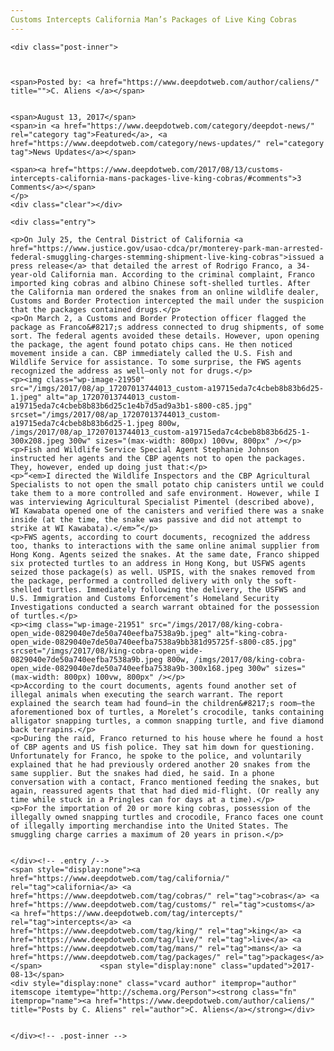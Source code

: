 ```yaml
---
Customs Intercepts California Man’s Packages of Live King Cobras
---
```

<article class="post-listing post-21930 post type-post status-publish format-standard has-post-thumbnail hentry  tag-california tag-cobras tag-customs tag-intercepts tag-king tag-live tag-mans tag-packages">
    
    <div class="post-inner">
    
    
        
    <span>Posted by: <a href="https://www.deepdotweb.com/author/caliens/" title="">C. Aliens </a></span>
    
    
    <span>August 13, 2017</span>
    <span>in <a href="https://www.deepdotweb.com/category/deepdot-news/" rel="category tag">Featured</a>, <a href="https://www.deepdotweb.com/category/news-updates/" rel="category tag">News Updates</a></span>
    
    <span><a href="https://www.deepdotweb.com/2017/08/13/customs-intercepts-california-mans-packages-live-king-cobras/#comments">3 Comments</a></span>
    </p>
    <div class="clear"></div>
    
    <div class="entry">
    
    <p>On July 25, the Central District of California <a href="https://www.justice.gov/usao-cdca/pr/monterey-park-man-arrested-federal-smuggling-charges-stemming-shipment-live-king-cobras">issued a press release</a> that detailed the arrest of Rodrigo Franco, a 34-year-old California man. According to the criminal complaint, Franco imported king cobras and albino Chinese soft-shelled turtles. After the California man ordered the snakes from an online wildlife dealer, Customs and Border Protection intercepted the mail under the suspicion that the packages contained drugs.</p>
    <p>On March 2, a Customs and Border Protection officer flagged the package as Franco&#8217;s address connected to drug shipments, of some sort. The federal agents avoided these details. However, upon opening the package, the agent found potato chips cans. He then noticed movement inside a can. CBP immediately called the U.S. Fish and Wildlife Service for assistance. To some surprise, the FWS agents recognized the address as well—only not for drugs.</p>
    <p><img class="wp-image-21950" src="/imgs/2017/08/ap_17207013744013_custom-a19715eda7c4cbeb8b83b6d25-1.jpeg" alt="ap_17207013744013_custom-a19715eda7c4cbeb8b83b6d25c1e4b7d5ad9a3b1-s800-c85.jpg" srcset="/imgs/2017/08/ap_17207013744013_custom-a19715eda7c4cbeb8b83b6d25-1.jpeg 800w, /imgs/2017/08/ap_17207013744013_custom-a19715eda7c4cbeb8b83b6d25-1-300x208.jpeg 300w" sizes="(max-width: 800px) 100vw, 800px" /></p>
    <p>Fish and Wildlife Service Special Agent Stephanie Johnson instructed her agents and the CBP agents not to open the packages. They, however, ended up doing just that:</p>
    <p>“<em>I directed the Wildlife Inspectors and the CBP Agricultural Specialists to not open the small potato chip canisters until we could take them to a more controlled and safe environment. However, while I was interviewing Agricultural Specialist Pimentel (described above), WI Kawabata opened one of the canisters and verified there was a snake inside (at the time, the snake was passive and did not attempt to strike at WI Kawabata).</em>”</p>
    <p>FWS agents, according to court documents, recognized the address too, thanks to interactions with the same online animal supplier from Hong Kong. Agents seized the snakes. At the same date, Franco shipped six protected turtles to an address in Hong Kong, but USFWS agents seized those package(s) as well. USPIS, with the snakes removed from the package, performed a controlled delivery with only the soft-shelled turtles. Immediately following the delivery, the USFWS and U.S. Immigration and Customs Enforcement’s Homeland Security Investigations conducted a search warrant obtained for the possession of turtles.</p>
    <p><img class="wp-image-21951" src="/imgs/2017/08/king-cobra-open_wide-0829040e7de50a740eefba7538a9b.jpeg" alt="king-cobra-open_wide-0829040e7de50a740eefba7538a9bb381d95725f-s800-c85.jpg" srcset="/imgs/2017/08/king-cobra-open_wide-0829040e7de50a740eefba7538a9b.jpeg 800w, /imgs/2017/08/king-cobra-open_wide-0829040e7de50a740eefba7538a9b-300x168.jpeg 300w" sizes="(max-width: 800px) 100vw, 800px" /></p>
    <p>According to the court documents, agents found another set of illegal animals when executing the search warrant. The report explained the search team had found—in the children&#8217;s room—the aforementioned box of turtles, a Morelet’s crocodile, tanks containing alligator snapping turtles, a common snapping turtle, and five diamond back terrapins.</p>
    <p>During the raid, Franco returned to his house where he found a host of CBP agents and US fish police. They sat him down for questioning. Unfortunately for Franco, he spoke to the police, and voluntarily explained that he had previously ordered another 20 snakes from the same supplier. But the snakes had died, he said. In a phone conversation with a contact, Franco mentioned feeding the snakes, but again, reassured agents that that had died mid-flight. (Or really any time while stuck in a Pringles can for days at a time).</p>
    <p>For the importation of 20 or more king cobras, possession of the illegally owned snapping turtles and crocodile, Franco faces one count of illegally importing merchandise into the United States. The smuggling charge carries a maximum of 20 years in prison.</p>
    
    
    </div><!-- .entry /-->
    <span style="display:none"><a href="https://www.deepdotweb.com/tag/california/" rel="tag">california</a> <a href="https://www.deepdotweb.com/tag/cobras/" rel="tag">cobras</a> <a href="https://www.deepdotweb.com/tag/customs/" rel="tag">customs</a> <a href="https://www.deepdotweb.com/tag/intercepts/" rel="tag">intercepts</a> <a href="https://www.deepdotweb.com/tag/king/" rel="tag">king</a> <a href="https://www.deepdotweb.com/tag/live/" rel="tag">live</a> <a href="https://www.deepdotweb.com/tag/mans/" rel="tag">mans</a> <a href="https://www.deepdotweb.com/tag/packages/" rel="tag">packages</a></span>				<span style="display:none" class="updated">2017-08-13</span>
    <div style="display:none" class="vcard author" itemprop="author" itemscope itemtype="http://schema.org/Person"><strong class="fn" itemprop="name"><a href="https://www.deepdotweb.com/author/caliens/" title="Posts by C. Aliens" rel="author">C. Aliens</a></strong></div>
    
    
    </div><!-- .post-inner -->
</article><!-- .post-listing -->

